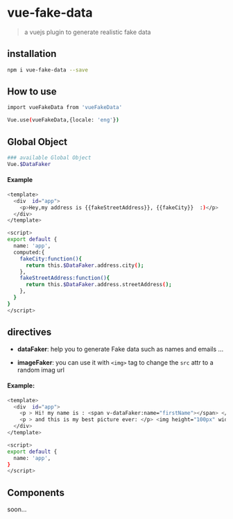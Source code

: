 # vue-fake-data

> a vuejs plugin to generate realistic fake data

## installation 

``` bash
npm i vue-fake-data --save
```
## How to use 
```bash
import vueFakeData from 'vueFakeData'

Vue.use(vueFakeData,{locale: 'eng'})
```
## Global Object 
``` bash
### available Global Object 
Vue.$DataFaker
```
#### Example
```bash
<template>
  <div  id="app">
    <p>Hey,my address is {{fakeStreetAddress}}, {{fakeCity}}  :)</p>
  </div>
</template>

<script>
export default {
  name: 'app',
  computed:{
	fakeCity:function(){
      return this.$DataFaker.address.city(); 
	},
	fakeStreetAddress:function(){
      return this.$DataFaker.address.streetAddress(); 
    },
  }
}
</script>
```

## directives 

- **dataFaker**:  help you to generate Fake data such as names and emails ...
	 
 - **imageFaker**:	  you can use it with `<img>` tag to change the `src` attr to a random imag url 
  
  #### Example:
``` bash
<template>
  <div  id="app">
    <p > Hi! my name is : <span v-dataFaker:name="firstName"></span> </p>
    <p > and this is my best picture ever: </p> <img height="100px" width="100px" v-imageFaker="avatar" />
  </div>
</template>

<script>
export default {
  name: 'app',
}
</script>
```
## Components 
soon...